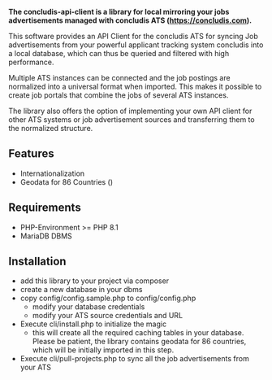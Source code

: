 
**The concludis-api-client is a library for local mirroring your jobs advertisements managed with concludis ATS (https://concludis.com).**

This software provides an API Client for the concludis ATS for syncing Job advertisements from your powerful 
applicant tracking system concludis into a local database, which can thus be queried and filtered with high performance.

Multiple ATS instances can be connected and the job postings are normalized into a universal format when imported.
This makes it possible to create job portals that combine the jobs of several ATS instances.

The library also offers the option of implementing your own API client for other ATS systems or job advertisement 
sources and transferring them to the normalized structure.

## Features
- Internationalization
- Geodata for 86 Countries ()

## Requirements
- PHP-Environment >= PHP 8.1
- MariaDB DBMS 

## Installation

- add this library to your project via composer
- create a new database in your dbms
- copy config/config.sample.php to config/config.php
  - modify your database credentials 
  - modify your ATS source credentials and URL
- Execute cli/install.php to initialize the magic
  - this will create all the required caching tables in your database. Please be patient, the library contains geodata for 86 countries, which will be initially imported in this step.
- Execute cli/pull-projects.php to sync all the job advertisements from your ATS

